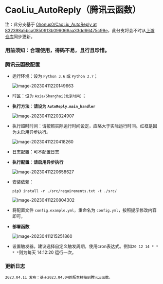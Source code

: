 # CaoLiu_AutoReply（腾讯云函数）

注：此分支基于 [0honus0/CaoLiu_AutoReply at 832398a5bca0850913b096069aa33dd66475c99e](https://github.com/0honus0/CaoLiu_AutoReply/tree/832398a5bca0850913b096069aa33dd66475c99e)，此分支将会不时从[上游仓库](https://github.com/0honus0/CaoLiu_AutoReply/)同步更新。

### 用前须知：合理使用，得码不易，且行且珍惜。

### 腾讯云函数配置

- 运行环境：设为 `Python 3.6` 或 `Python 3.7`；

  ![image-20230411220149663](https://s2.loli.net/2023/04/11/FKfhqoz5uZejnxw.png)

- 时区：设为  `Asia/Shanghai(北京时间)`；

- **执行方法**：**请设为 `AutoReply.main_handler`**

  ![image-20230411220324907](https://s2.loli.net/2023/04/11/PGcLsi9By7TXgtJ.png)

- 执行超时时间：请按照实际运行时间设定，应略大于实际运行时间。红框是因为未启用异步执行。

  ![image-20230411220418260](https://s2.loli.net/2023/04/11/IDLkK2JBTPOAMoe.png)

- 日志配置：可不配置日志

- **执行配置**：**请启用异步执行**

  ![image-20230411220658627](https://s2.loli.net/2023/04/11/fPKwAZF52qg1LYp.png)

- 安装依赖：

  ```shell
  pip3 install -r ./src/requirements.txt -t ./src/
  ```
  
  ![image-20230411220804302](https://s2.loli.net/2023/04/11/IDvdqgFNrXt9SQs.png)
  
- 将配置文件 `config.example.yml`，重命名为 `config.yml`，按照提示修改内容即可，

- **部署函数**

  ![image-20230411215251860](https://s2.loli.net/2023/04/11/lpKjOnZki7UxwQH.png)

- 设置触发器。建议选择自定义触发周期，使用cron表达式。例如`20 12 14 * * * *`则为每天 14:12:20 运行一次。

### 更新日志

```
2023.04.11 发布：基于2023.04.04的版本移植到腾讯云函数。
```
